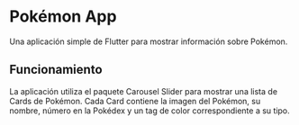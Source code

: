 # Pokémon App

Una aplicación simple de Flutter para mostrar información 
sobre Pokémon.

## Funcionamiento

La aplicación utiliza el paquete Carousel Slider para 
mostrar una lista de Cards de Pokémon. Cada Card contiene 
la imagen del Pokémon, su nombre, número en la Pokédex y 
un tag de color correspondiente a su tipo.